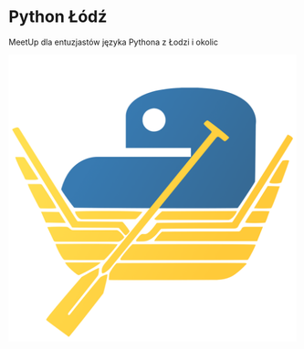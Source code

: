 # Python Łódź
MeetUp dla entuzjastów języka Pythona z Łodzi i okolic

![Python Lodz logo](./python_lodz_logo.png)
